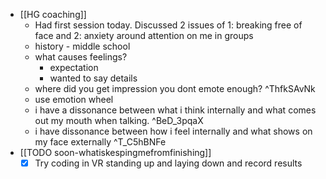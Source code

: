   * [[HG coaching]]
    * Had first session today. Discussed 2 issues of 1: breaking free of face and 2: anxiety around attention on me in groups
    * history - middle school
    * what causes feelings?
      * expectation
      * wanted to say details
    * where did you get impression you dont emote enough? ^ThfkSAvNk
    * use emotion wheel
    * i have a dissonance between what i think internally and what comes out my mouth when talking. ^BeD_3pqaX
    * i have dissonance between how i feel internally and what shows on my face externally ^T_C5hBNFe
  * [[TODO soon-whatiskespingmefromfinishing]]
    * [x] Try coding in VR standing up and laying down and record results